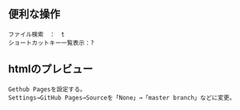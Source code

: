 ## 便利な操作
```
ファイル検索　：　t
ショートカットキー一覧表示：?
```

## htmlのプレビュー
```
Gethub Pagesを設定する。
Settings→GitHub Pages→Sourceを「None」→「master branch」などに変更。
```


